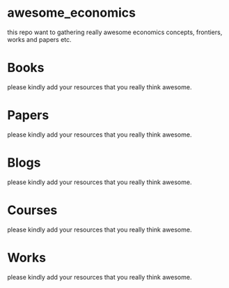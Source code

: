 # awesome_economics
this repo want to gathering really awesome economics concepts, frontiers, works and papers etc.

# Books
please kindly add your resources that you really think awesome.


# Papers
please kindly add your resources that you really think awesome.


# Blogs
please kindly add your resources that you really think awesome.

# Courses
please kindly add your resources that you really think awesome.

# Works
please kindly add your resources that you really think awesome.
